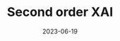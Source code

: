 ---
layout: page
date: 2023-06-19
title: Second order XAI
img: https://i.imgur.com/4sfJMv9.png
selected: True
related_publications: zeng2023explaining_xai
importance: 1
category: publications
description: >
  Explaining Explainability: Towards Deeper Actionable Insights into Deep Learning through Second-order Explainability
---